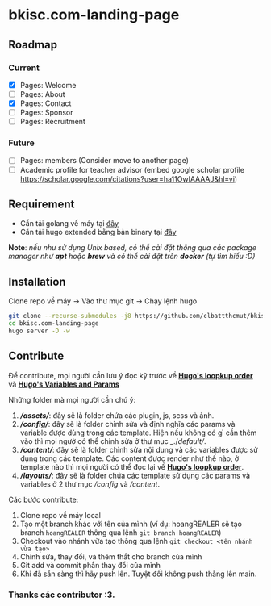 # bkisc.com-landing-page

## Roadmap
### Current
- [x] Pages: Welcome
- [ ] Pages: About
- [x] Pages: Contact
- [ ] Pages: Sponsor
- [ ] Pages: Recruitment

### Future
- [ ] Pages:  members (Consider move to another page)
- [ ] Academic profile for teacher advisor (embed google scholar profile https://scholar.google.com/citations?user=ha11OwIAAAAJ&hl=vi)

## Requirement
- Cần tải golang về máy tại [đây](https://go.dev/dl/)
- Cần tải hugo extended bằng bản binary tại [đây](https://github.com/gohugoio/hugo/releases/tag/v0.109.0)

**Note**: _nếu như sử dụng Unix based, có thể cài đặt thông qua các package manager như **apt** hoặc **brew** và có thể cài đặt trên **docker** (tự tìm hiểu :D)_

## Installation

Clone repo về máy -> Vào thư mục git -> Chạy lệnh hugo

```bash
git clone --recurse-submodules -j8 https://github.com/clbattthcmut/bkisc.com-landing-page.git
cd bkisc.com-landing-page
hugo server -D -w
```

## Contribute

Để contribute, mọi người cần lưu ý đọc kỹ trước về **[Hugo's loopkup order](https://gohugo.io/templates/lookup-order/)** và **[Hugo's Variables and Params](https://gohugo.io/variables/)** 

Những folder mà mọi người cần chú ý:
1. _**/assets/**_: đây sẽ là folder chứa các plugin, js, scss và ảnh.
2. _**/config/**_: đây sẽ là folder chỉnh sửa và định nghĩa các params và variable được dùng trong các template. Hiện nếu không có gì cần thêm vào thì mọi ngườ có thể chinh sửa ở thư mục _./_default/_.
3. _**/content/**_: đây sẽ là folder chỉnh sửa nội dung và các variables được sử dụng trong các template. Các content được render như thế nào, ở template nào thì mọi người có thể đọc lại về **[Hugo's loopkup order](https://gohugo.io/templates/lookup-order/)**.
4. _**/layouts/**_: đây sẽ là folder chứa các template sử dụng các params và variables ở 2 thư mục _/config_ và _/content_.


Các bước contribute:
1. Clone repo về máy local
2. Tạo một branch khác với tên của mình (ví dụ: hoangREALER sẽ tạo branch `hoangREALER` thông qua lệnh `git branch hoangREALER`)
3. Checkout vào nhánh vừa tạo thông qua lệnh `git checkout <tên nhánh vừa tạo>`
4. Chỉnh sửa, thay đổi, và thêm thắt cho branch của mình
5. Git add và commit phần thay đổi của mình
6. Khi đã sẵn sàng thì hãy push lên. Tuyệt đối không push thẳng lên main.

### Thanks các contributor :3.
